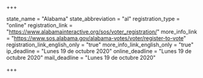 +++

state_name = "Alabama"
state_abbreviation = "al"
registration_type = "online"
registration_link = "https://www.alabamainteractive.org/sos/voter_registration/"
more_info_link = "https://www.sos.alabama.gov/alabama-votes/voter/register-to-vote"
registration_link_english_only = "true"
more_info_link_english_only = "true"
ip_deadline = "Lunes 19 de octubre 2020"
online_deadline = "Lunes 19 de octubre 2020"
mail_deadline = "Lunes 19 de octubre 2020"

+++
